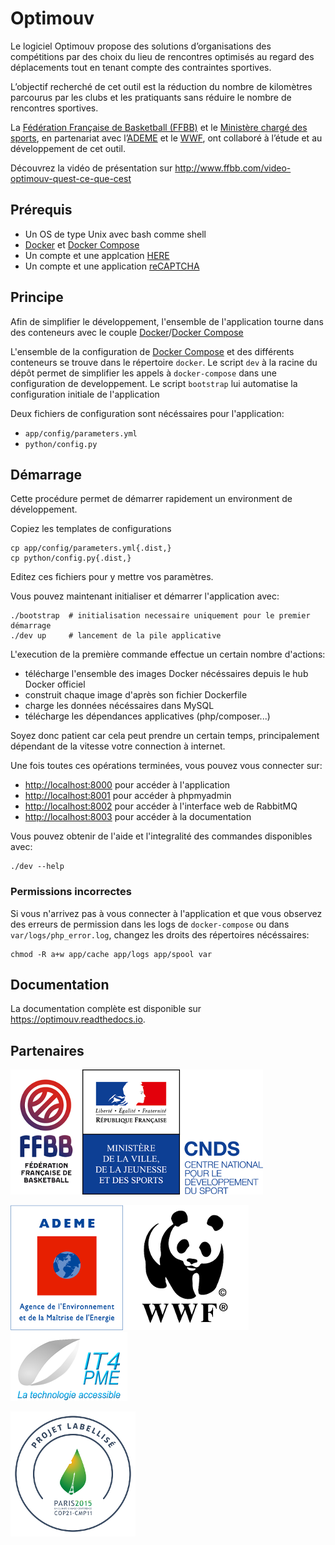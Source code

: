 # Optimouv

Le logiciel Optimouv propose des solutions d’organisations des compétitions par des choix du lieu de rencontres
optimisés au regard des déplacements tout en tenant compte des contraintes sportives.

L’objectif recherché de cet outil est la réduction du nombre de kilomètres parcourus par les clubs et les pratiquants
sans réduire le nombre de rencontres sportives.

La [Fédération Française de Basketball (FFBB)][ffbb] et le [Ministère chargé des sports][ministere-sports],
en partenariat avec l’[ADEME][] et le [WWF][],
ont collaboré à l’étude et au développement de cet outil.

Découvrez la vidéo de présentation sur http://www.ffbb.com/video-optimouv-quest-ce-que-cest

## Prérequis

- Un OS de type Unix avec bash comme shell
- [Docker][] et [Docker Compose][]
- Un compte et une applcation [HERE][]
- Un compte et une application [reCAPTCHA][]

## Principe

Afin de simplifier le développement,
l'ensemble de l'application tourne dans des conteneurs avec le couple [Docker][]/[Docker Compose][]

L'ensemble de la configuration de [Docker Compose][]
et des différents conteneurs se trouve dans le répertoire `docker`.
Le script `dev` à la racine du dépôt permet de simplifier les appels à `docker-compose`
dans une configuration de developpement.
Le script `bootstrap` lui automatise la configuration initiale de l'application

Deux fichiers de configuration sont nécéssaires pour l'application:

- `app/config/parameters.yml`
- `python/config.py`

## Démarrage

Cette procédure permet de démarrer rapidement un environment de développement.

Copiez les templates de configurations

```shell
cp app/config/parameters.yml{.dist,}
cp python/config.py{.dist,}
```
Editez ces fichiers pour y mettre vos paramètres.

Vous pouvez maintenant initialiser et démarrer l'application avec:

```shell
./bootstrap  # initialisation necessaire uniquement pour le premier démarrage
./dev up     # lancement de la pile applicative
```

L'execution de la première commande effectue un certain nombre d'actions:

- télécharge l'ensemble des images Docker nécéssaires depuis le hub Docker officiel
- construit chaque image d'après son fichier Dockerfile
- charge les données nécéssaires dans MySQL
- télécharge les dépendances applicatives (php/composer...)

Soyez donc patient car cela peut prendre un certain temps,
principalement dépendant de la vitesse votre connection à internet.

Une fois toutes ces opérations terminées, vous pouvez vous connecter sur:

- <http://localhost:8000> pour accéder à l'application
- <http://localhost:8001> pour accéder à phpmyadmin
- <http://localhost:8002> pour accéder à l'interface web de RabbitMQ
- <http://localhost:8003> pour accéder à la documentation

Vous pouvez obtenir de l'aide et l'integralité des commandes disponibles avec:

```shell
./dev --help
```

### Permissions incorrectes

Si vous n'arrivez pas à vous connecter à l'application et que vous observez
des erreurs de permission dans les logs de `docker-compose`
ou dans `var/logs/php_error.log`, changez les droits des répertoires nécéssaires:

```shell
chmod -R a+w app/cache app/logs app/spool var
```


## Documentation

La documentation complète est disponible sur <https://optimouv.readthedocs.io>.

## Partenaires

![Logo FFBB][logo-ffbb]![Logo Ministère des Sports][logo-cnds]

![Logo ADEME][logo-ademe]![Logo WWF][logo-wwf]![Logo IT4PME][logo-it4pme]

![Label COP21][label-cop21]


[ffbb]: http://www.ffbb.com/
[ministere-sports]: http://www.sports.gouv.fr/
[ADEME]: http://www.ademe.fr/
[WWF]: http://www.wwf.fr/
[Docker]: https://www.docker.com/
[Docker Compose]: https://docs.docker.com/compose/
[HERE]: https://here.com
[reCAPTCHA]: https://www.google.com/recaptcha/

[logo-ffbb]: docs/images/logo-ffbb.png
[logo-cnds]: docs/images/logo-cnds.png
[logo-wwf]: docs/images/logo-wwf.png
[logo-ademe]: docs/images/logo-ademe.png
[logo-it4pme]: docs/images/logo-it4pme.png
[label-cop21]: docs/images/label-COP21.png
